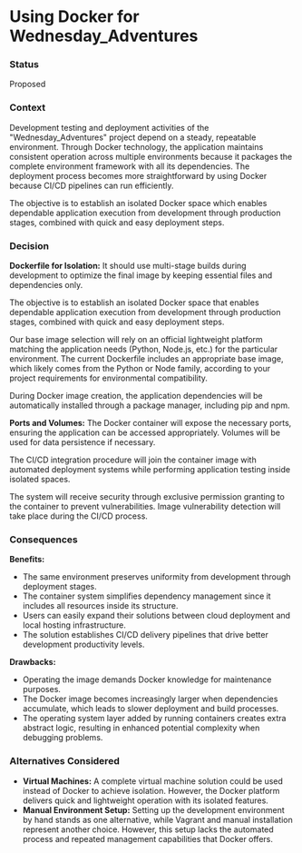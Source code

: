 # Using Docker for Wednesday_Adventures

### Status
Proposed

### Context
Development testing and deployment activities of the "Wednesday_Adventures" project depend on a steady, repeatable environment. Through Docker technology, the application maintains consistent operation across multiple environments because it packages the complete environment framework with all its dependencies. The deployment process becomes more straightforward by using Docker because CI/CD pipelines can run efficiently.

The objective is to establish an isolated Docker space which enables dependable application execution from development through production stages, combined with quick and easy deployment steps.

### Decision

**Dockerfile for Isolation:** It should use multi-stage builds during development to optimize the final image by keeping essential files and dependencies only.

The objective is to establish an isolated Docker space that enables dependable application execution from development through production stages, combined with quick and easy deployment steps.

Our base image selection will rely on an official lightweight platform matching the application needs (Python, Node.js, etc.) for the particular environment. The current Dockerfile includes an appropriate base image, which likely comes from the Python or Node family, according to your project requirements for environmental compatibility.

During Docker image creation, the application dependencies will be automatically installed through a package manager, including pip and npm.


**Ports and Volumes:** The Docker container will expose the necessary ports, ensuring the application can be accessed appropriately. Volumes will be used for data persistence if necessary.

The CI/CD integration procedure will join the container image with automated deployment systems while performing application testing inside isolated spaces.

The system will receive security through exclusive permission granting to the container to prevent vulnerabilities. Image vulnerability detection will take place during the CI/CD process.


### Consequences

**Benefits:**

- The same environment preserves uniformity from development through deployment stages.
- The container system simplifies dependency management since it includes all resources inside its structure.
- Users can easily expand their solutions between cloud deployment and local hosting infrastructure.
- The solution establishes CI/CD delivery pipelines that drive better development productivity levels.

**Drawbacks:**

- Operating the image demands Docker knowledge for maintenance purposes.
- The Docker image becomes increasingly larger when dependencies accumulate, which leads to slower deployment and build processes.
- The operating system layer added by running containers creates extra abstract logic, resulting in enhanced potential complexity when debugging problems.

### Alternatives Considered
- **Virtual Machines:** A complete virtual machine solution could be used instead of Docker to achieve isolation. However, the Docker platform delivers quick and lightweight operation with its isolated features.
- **Manual Environment Setup:** Setting up the development environment by hand stands as one alternative, while Vagrant and manual installation represent another choice. However, this setup lacks the automated process and repeated management capabilities that Docker offers.
